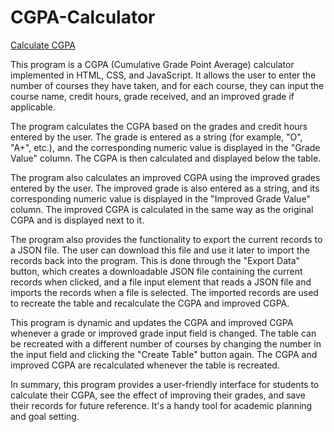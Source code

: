 # CGPA-Calculator

<a href="https://anonys6.github.io/CGPA-Calculator/" target="_blank">Calculate CGPA</a><br>

This program is a CGPA (Cumulative Grade Point Average) calculator implemented in HTML, CSS, and JavaScript. It allows the user to enter the number of courses they have taken, and for each course, they can input the course name, credit hours, grade received, and an improved grade if applicable.

The program calculates the CGPA based on the grades and credit hours entered by the user. The grade is entered as a string (for example, "O", "A+", etc.), and the corresponding numeric value is displayed in the "Grade Value" column. The CGPA is then calculated and displayed below the table.

The program also calculates an improved CGPA using the improved grades entered by the user. The improved grade is also entered as a string, and its corresponding numeric value is displayed in the "Improved Grade Value" column. The improved CGPA is calculated in the same way as the original CGPA and is displayed next to it.

The program also provides the functionality to export the current records to a JSON file. The user can download this file and use it later to import the records back into the program. This is done through the "Export Data" button, which creates a downloadable JSON file containing the current records when clicked, and a file input element that reads a JSON file and imports the records when a file is selected. The imported records are used to recreate the table and recalculate the CGPA and improved CGPA. 

This program is dynamic and updates the CGPA and improved CGPA whenever a grade or improved grade input field is changed. The table can be recreated with a different number of courses by changing the number in the input field and clicking the "Create Table" button again. The CGPA and improved CGPA are recalculated whenever the table is recreated. 

In summary, this program provides a user-friendly interface for students to calculate their CGPA, see the effect of improving their grades, and save their records for future reference. It's a handy tool for academic planning and goal setting.
